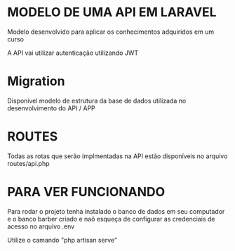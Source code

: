 # MODELO DE UMA API EM LARAVEL

Modelo desenvolvido para aplicar os conhecimentos adquiridos em um curso

A API vai utilizar autenticação utilizando JWT

# Migration
Disponível modelo de estrutura da base de dados utilizada no desenvolvimento do API / APP

# ROUTES
Todas as rotas que serão implmentadas na API estão disponíveis no arquivo routes/api.php

# PARA VER FUNCIONANDO
Para rodar o projeto tenha instalado o banco de dados em seu computador e o banco barber criado e naõ esqueça de configurar as credenciais de acesso no arquivo .env

Utilize o camando "php artisan serve"
